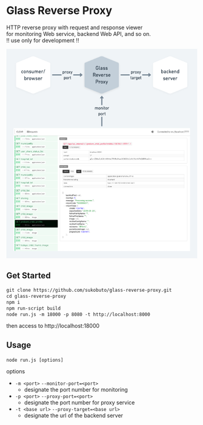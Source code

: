 # Glass Reverse Proxy
HTTP reverse proxy with request and response viewer  
for monitoring Web service, backend Web API, and so on.  
!! use only for development !!

![use image](docs/use-image.png)

## Get Started

```
git clone https://github.com/sukobuto/glass-reverse-proxy.git
cd glass-reverse-proxy
npm i
npm run-script build
node run.js -m 18000 -p 8080 -t http://localhost:8000
```

then access to http://localhost:18000

## Usage

`node run.js [options]`

options

- `-m <port>` `--monitor-port=<port>`
    - designate the port number for monitoring
- `-p <port>` `--proxy-port=<port>`
    - designate the port number for proxy service
- `-t <base url>` `--proxy-target=<base url>`
    - designate the url of the backend server
